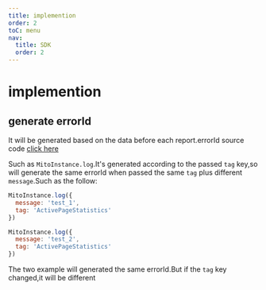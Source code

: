```yaml
---
title: implemention
order: 2
toC: menu
nav:
  title: SDK
  order: 2
---
```


# implemention

## generate errorId
It will be generated based on the data before each report.errorId source code [click here](https://github.com/mitojs/mitojs/blob/master/packages/utils/src/errorId.ts)

Such as `MitoInstance.log`.It's generated according to the passed `tag` key,so will generate the same errorId when passed the same `tag` plus different `message`.Such as the follow:

```js
MitoInstance.log({
  message: 'test_1',
  tag: 'ActivePageStatistics'
})
```

```js
MitoInstance.log({
  message: 'test_2',
  tag: 'ActivePageStatistics'
})
```
The two example will generated the same errorId.But if the `tag` key changed,it will be different

